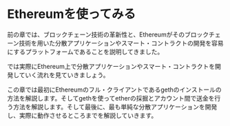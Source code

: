 # Ethereumを使ってみる

前の章では、ブロックチェーン技術の革新性と、Ethereumがそのブロックチェーン技術を用いた分散アプリケーションやスマート・コントラクトの開発を容易にするプラットフォームであることを説明してきました。

では実際にEthereum上で分散アプリケーションやスマート・コントラクトを開発していく流れを見ていきましょう。

この章では最初にEthereumのフル・クライアントであるgethのインストールの方法を解説します。そしてgethを使ってetherの採掘とアカウント間で送金を行う方法を解説します。そして最後に、最も単純な分散アプリケーションを開発し、実際に動作させるところまでを解説していきます。

